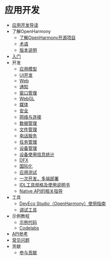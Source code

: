 # 应用开发

- [应用开发导读](application-dev-guide.md)
- 了解OpenHarmony
  - [了解OpenHarmony开源项目](../OpenHarmony-Overview_zh.md)
  - [术语](../glossary.md)
  - [版本说明](../release-notes/Readme.md)
- [入门](quick-start/Readme-CN.md)  
- 开发
  - [应用模型](application-models/Readme-CN.md)
  - [UI开发](ui/Readme-CN.md)
  - [Web](web/Readme-CN.md)
  - [通知](notification/Readme-CN.md)
  - [窗口管理](windowmanager/Readme-CN.md)
  - [WebGL](webgl/Readme-CN.md)
  - [媒体](media/Readme-CN.md)
  - [安全](security/Readme-CN.md)
  - [网络与连接](connectivity/Readme-CN.md)
  - [数据管理](database/Readme-CN.md)
  - [文件管理](file-management/Readme-CN.md)
  - [电话服务](telephony/Readme-CN.md)
  - [任务管理](task-management/Readme-CN.md)
  - [设备管理](device/Readme-CN.md)
  - [设备使用信息统计](device-usage-statistics/Readme-CN.md)
  - [DFX](dfx/Readme-CN.md)
  - [国际化](internationalization/Readme-CN.md)
  - [应用测试](application-test/Readme-CN.md)
  - [一次开发，多端部署](key-features/multi-device-app-dev/Readme-CN.md)
  - [IDL工具规格及使用说明书](IDL/idl-guidelines.md)
  - [Native API的相关指导](napi/Readme-CN.md)
- 工具
  - [DevEco Studio（OpenHarmony）使用指南](quick-start/deveco-studio-user-guide-for-openharmony.md)
  - [调试工具](tools/Readme-CN.md)
- 示例教程
  - [示例代码](https://gitee.com/openharmony/applications_app_samples/blob/OpenHarmony-3.2-Release/README_zh.md)
  - [Codelabs](https://gitee.com/openharmony/codelabs/blob/master/README.md)
- [API参考](reference/Readme-CN.md)
- [常见问题](faqs/Readme-CN.md)
- 贡献
  - [参与贡献](../contribute/贡献文档.md)
